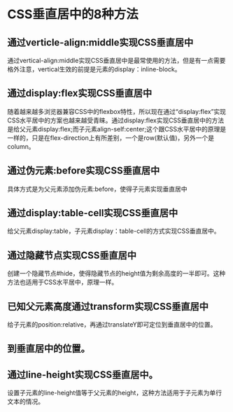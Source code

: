 # CSS垂直居中的8种方法

## 通过verticle-align:middle实现CSS垂直居中

通过vertical-align:middle实现CSS垂直居中是最常使用的方法，但是有一点需要格外注意，vertical生效的前提是元素的display：inline-block。



## 通过display:flex实现CSS垂直居中

随着越来越多浏览器兼容CSS中的flexbox特性，所以现在通过“display:flex”实现CSS水平居中的方案也越来越受青睐。通过display:flex实现CSS垂直居中的方法是给父元素display:flex;而子元素align-self:center;这个跟CSS水平居中的原理是一样的，只是在flex-direction上有所差别，一个是row(默认值)，另外一个是column。



## 通过伪元素:before实现CSS垂直居中

具体方式是为父元素添加伪元素:before，使得子元素实现垂直居中



## 通过display:table-cell实现CSS垂直居中

给父元素display:table，子元素display：table-cell的方式实现CSS垂直居中。



## 通过隐藏节点实现CSS垂直居中

创建一个隐藏节点#hide，使得隐藏节点的height值为剩余高度的一半即可。这种方法也适用于CSS水平居中，原理一样。



## 已知父元素高度通过transform实现CSS垂直居中

给子元素的position:relative，再通过translateY即可定位到垂直居中的位置。



## 到垂直居中的位置。



## 通过line-height实现CSS垂直居中。

设置子元素的line-height值等于父元素的height，这种方法适用于子元素为单行文本的情况。